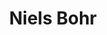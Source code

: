 ---
title: "Niels Bohr"
cc-type: person
hashtag: "niels-bohr"
born-on: 1885-10-07
died-on: 1962-11-18
tags:
  - Danish
  - Physicist
  - Scientist
  - Nobel Prize Winner
  - Human Being
  - dead at the moment
---